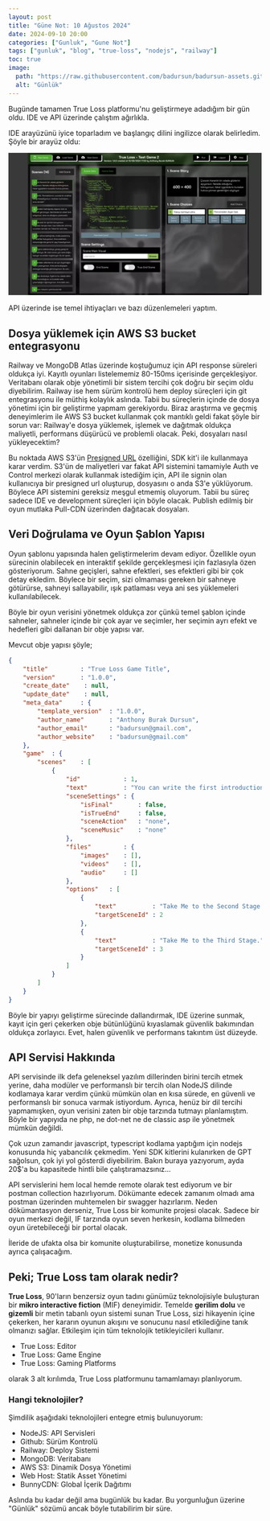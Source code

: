 ```yaml
---
layout: post
title: "Güne Not: 10 Ağustos 2024"
date: 2024-09-10 20:00
categories: ["Gunluk", "Gune Not"]
tags: ["gunluk", "blog", "true-loss", "nodejs", "railway"]
toc: true
image:
  path: "https://raw.githubusercontent.com/badursun/badursun-assets.github.io/refs/heads/main/img/gunluk-66eea9a9de6e4.webp"
  alt: "Günlük"
---
```



Bugünde tamamen True Loss platformu'nu geliştirmeye adadığım bir gün oldu. IDE ve API üzerinde çalıştım ağırlıkla.

IDE arayüzünü iyice toparladım ve başlangıç dilini ingilizce olarak belirledim. Şöyle bir arayüz oldu:

![True Loss IDE UI](https://raw.githubusercontent.com/badursun/badursun-assets.github.io/refs/heads/main/img/true-loss-ide-ui-1-66eea9f8d8fa0.webp)

API üzerinde ise temel ihtiyaçları ve bazı düzenlemeleri yaptım.

## Dosya yüklemek için AWS S3 bucket entegrasyonu
Railway ve MongoDB Atlas üzerinde koştuğumuz için API response süreleri oldukça iyi. Kayıtlı oyunları listelememiz 80-150ms içerisinde gerçekleşiyor. Veritabanı olarak obje yönetimli bir sistem tercihi çok doğru bir seçim oldu diyebilirim. Railway ise hem sürüm kontrolü hem deploy süreçleri için git entegrasyonu ile müthiş kolaylık aslında. Tabii bu süreçlerin içinde de dosya yönetimi için bir geliştirme yapmam gerekiyordu. Biraz araştırma ve geçmiş deneyimlerim ile AWS S3 bucket kullanmak çok mantıklı geldi fakat şöyle bir sorun var: Railway'e dosya yüklemek, işlemek ve dağıtmak oldukça maliyetli, performans düşürücü ve problemli olacak. Peki, dosyaları nasıl yükleyecektim?

Bu noktada AWS S3'ün [Presigned URL](https://docs.aws.amazon.com/AmazonS3/latest/userguide/ShareObjectPreSignedURL.html) özelliğini, SDK kit'i ile kullanmaya karar verdim. S3'ün de maliyetleri var fakat API sistemini tamamiyle Auth ve Control merkezi olarak kullanmak istediğim için, API ile signin olan kullanıcıya bir presigned url oluşturup, dosyasını o anda S3'e yüklüyorum. Böylece API sistemini gereksiz meşgul etmemiş oluyorum. Tabii bu süreç sadece IDE ve development süreçleri için böyle olacak. Publish edilmiş bir oyun mutlaka Pull-CDN üzerinden dağıtacak dosyaları.

## Veri Doğrulama ve Oyun Şablon Yapısı
Oyun şablonu yapısında halen geliştirmelerim devam ediyor. Özellikle oyun sürecinin olabilecek en interaktif şekilde gerçekleşmesi için fazlasıyla özen gösteriyorum. Sahne geçişleri, sahne efektleri, ses efektleri gibi bir çok detay ekledim. Böylece bir seçim, sizi olmaması gereken bir sahneye götürürse, sahneyi sallayabilir, ışık patlaması veya ani ses yüklemeleri kullanılabilecek.

Böyle bir oyun verisini yönetmek oldukça zor çünkü temel şablon içinde sahneler, sahneler içinde bir çok ayar ve seçimler, her seçimin ayrı efekt ve hedefleri gibi dallanan bir obje yapısı var.

Mevcut obje yapısı şöyle;

```json
{
    "title"         : "True Loss Game Title",
    "version"       : "1.0.0",
    "create_date"    : null,
    "update_date"    : null,
    "meta_data"     : {
        "template_version"  : "1.0.0",
        "author_name"       : "Anthony Burak Dursun",
        "author_email"      : "badursun@gmail.com",
        "author_website"    : "badursun@gmail.com"
    },
    "game"  : {
        "scenes"    : [
            {
                "id"            : 1,
                "text"          : "You can write the first introduction to the game here.",
                "sceneSettings" : {
                    "isFinal"       : false,
                    "isTrueEnd"     : false,
                    "sceneAction"   : "none",
                    "sceneMusic"    : "none"
                },
                "files"         : {
                    "images"    : [],
                    "videos"    : [],
                    "audio"     : []
                },
                "options"   : [
                    {
                        "text"          : "Take Me to the Second Stage.",
                        "targetSceneId" : 2
                    },
                    {
                        "text"          : "Take Me to the Third Stage.",
                        "targetSceneId" : 3
                    }
                ]
            }
        ]
    }
}
```

Böyle bir yapıyı geliştirme sürecinde dallandırmak, IDE üzerine sunmak, kayıt için geri çekerken obje bütünlüğünü kıyaslamak güvenlik bakımından oldukça zorlayıcı. Evet, halen güvenlik ve performans takıntım üst düzeyde.

## API Servisi Hakkında
API servisinde ilk defa geleneksel yazılım dillerinden birini tercih etmek yerine, daha modüler ve performanslı bir tercih olan NodeJS dilinde kodlamaya karar verdim çünkü mümkün olan en kısa sürede, en güvenli ve performanslı bir sonuca varmak istiyordum. Ayrıca, henüz bir dil tercihi yapmamışken, oyun verisini zaten bir obje tarzında tutmayı planlamıştım. Böyle bir yapıyıda ne php, ne dot-net ne de classic asp ile yönetmek mümkün değildi.

Çok uzun zamandır javascript, typescript kodlama yaptığım için nodejs konusunda hiç yabancılık çekmedim. Yeni SDK kitlerini kulanırken de GPT sağolsun, çok iyi yol gösterdi diyebilirim. Bakın buraya yazıyorum, ayda 20$'a bu kapasitede hintli bile çalıştıramazsınız...

API servislerini hem local hemde remote olarak test ediyorum ve bir postman collection hazırlıyorum. Dökümante edecek zamanım olmadı ama postman üzerinden muhtemelen bir swagger hazırlarım. Neden dökümantasyon derseniz, True Loss bir komunite projesi olacak. Sadece bir oyun merkezi değil, IF tarzında oyun seven herkesin, kodlama bilmeden oyun üretebileceği bir portal olacak.

İleride de ufakta olsa bir komunite oluşturabilirse, monetize konusunda ayrıca çalışacağım.

## Peki; True Loss tam olarak nedir?
**True Loss**, 90'ların benzersiz oyun tadını günümüz teknolojisiyle buluşturan bir **mikro interactive fiction** (MIF) deneyimidir. Temelde **gerilim dolu** ve **gizemli** bir metin tabanlı oyun sistemi sunan True Loss, sizi hikayenin içine çekerken, her kararın oyunun akışını ve sonucunu nasıl etkilediğine tanık olmanızı sağlar. Etkileşim için tüm teknolojik tetikleyicileri kullanır.

- True Loss: Editor
- True Loss: Game Engine
- True Loss: Gaming Platforms

olarak 3 alt kırılımda, True Loss platformunu tamamlamayı planlıyorum.

### Hangi teknolojiler?
Şimdilik aşağıdaki teknolojileri entegre etmiş bulunuyorum:

- NodeJS: API Servisleri
- Github: Sürüm Kontrolü
- Railway: Deploy Sistemi
- MongoDB: Veritabanı
- AWS S3: Dinamik Dosya Yönetimi
- Web Host: Statik Asset Yönetimi
- BunnyCDN: Global İçerik Dağıtımı

Aslında bu kadar değil ama bugünlük bu kadar. Bu yorgunluğun üzerine "Günlük" sözümü ancak böyle tutabilirim bir süre.